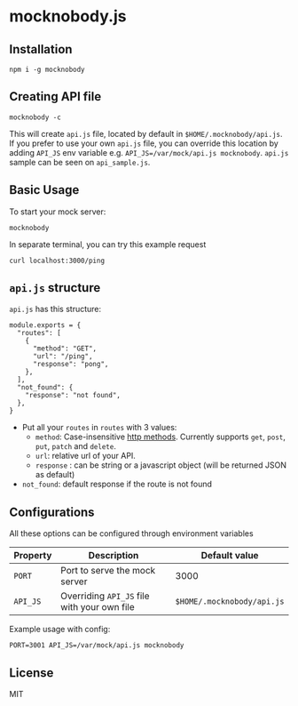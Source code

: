 # mocknobody.js

## Installation
```
npm i -g mocknobody
```

## Creating API file

```
mocknobody -c
```

This will create `api.js` file, located by default in `$HOME/.mocknobody/api.js`.
If you prefer to use your own `api.js` file, you can override this location by adding `API_JS` env variable e.g. `API_JS=/var/mock/api.js mocknobody`.
`api.js` sample can be seen on `api_sample.js`.


## Basic Usage

To start your mock server:
```
mocknobody
```
In separate terminal, you can try this example request
```
curl localhost:3000/ping
```

## `api.js` structure
`api.js` has this structure:
```
module.exports = {
  "routes": [
    {
      "method": "GET",
      "url": "/ping",
      "response": "pong",
    },
  ],
  "not_found": {
    "response": "not found",
  },
}
```
- Put all your `routes` in `routes` with 3 values:
  - `method`: Case-insensitive [http methods](https://developer.mozilla.org/en-US/docs/Web/HTTP/Methods). Currently supports `get`, `post`, `put`, `patch` and `delete`.
  - `url`: relative url of your API.
  - `response` : can be string or a javascript object (will be returned JSON as default)
- `not_found`: default response if the route is not found

## Configurations
All these options can be configured through environment variables

| Property | Description | Default value |
|-|-|-|
| `PORT` | Port to serve the mock server | 3000 |
| `API_JS` | Overriding `API_JS` file with your own file | `$HOME/.mocknobody/api.js` |

Example usage with config:
```
PORT=3001 API_JS=/var/mock/api.js mocknobody
```

## License
MIT
